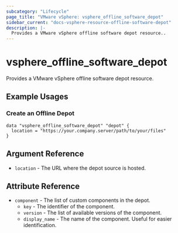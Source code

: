 ```yaml
---
subcategory: "Lifecycle"
page_title: "VMware vSphere: vsphere_offline_software_depot"
sidebar_current: "docs-vsphere-resource-offline-software-depot"
description: |-
  Provides a VMware vSphere offline software depot resource..
---
```


# vsphere_offline_software_depot

Provides a VMware vSphere offline software depot resource.

## Example Usages

### Create an Offline Depot

```hcl
data "vsphere_offline_software_depot" "depot" {
  location = "https://your.company.server/path/to/your/files"
}
```

## Argument Reference

* `location` - The URL where the depot source is hosted.

## Attribute Reference

* `component` - The list of custom components in the depot.
  * `key` - The identifier of the component.
  * `version` - The list of available versions of the component.
  * `display_name` - The name of the component. Useful for easier identification.
